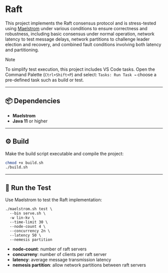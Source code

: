 
# Raft

This project implements the Raft consensus protocol and is stress-tested using [Maelstrom](https://github.com/jepsen-io/maelstrom) under various conditions to ensure correctness and robustness, including basic consensus under normal operation, network latency to test message delays, network partitions to challenge leader election and recovery, and combined fault conditions involving both latency and partitioning.

> [!NOTE]
> To simplify test execution, this project includes VS Code tasks.
> Open the Command Palette (`Ctrl+Shift+P`) and select: `Tasks: Run Task →` choose a pre-defined task such as build or test.

---

## 📦 Dependencies

- **Maelstrom**
- **Java 11** or higher

---

## ⚙️ Build

Make the build script executable and compile the project:

```bash
chmod +x build.sh
./build.sh
```

---

## 🚀 Run the Test

Use Maelstrom to test the Raft implementation:

```
./maelstrom.sh test \
  --bin serve.sh \
  -w lin-kv \
  --time-limit 30 \
  --node-count 4 \
  --concurrency 2n \
  --latency 50 \
  --nemesis partition
```

- **node-count**: number of raft servers
- **concurreny**: number of clients per raft server
- **latency**: average message transmission latency
- **nemesis partition**: allow network partitions between raft servers
